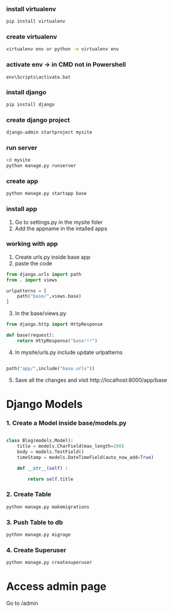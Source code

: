 ### install virtualenv

```sh
pip install virtualenv
```

### create virtualenv

```sh
virtualenv env or python -m virtualenv env
```

### activate env -> in CMD not in Powershell

```
env\Scripts\activate.bat
```

### install django

```sh
pip install django
```

### create django project

```sh
django-admin startproject mysite
```

### run server

```sh
cd mysite
python manage.py runserver
```

### create app

```sh
python manage.py startapp base
```

### install app

1. Go to settings.py in the mysite foler
2. Add the appname in the intalled apps

### working with app

1. Create urls.py inside base app
2. paste the code

```py
from django.urls import path
from . import views

urlpatterns = [
    path("base/",views.base)
]

```

3. In the base/views.py

```py
from django.http import HttpResponse

def base(request):
    return HttpResponse("base!!!")

```

4. In mysite/urls.py include update urlpatterns

```py

path("app/",include("base.urls"))

```

5. Save all the changes and visit http://localhost:8000/app/base

# Django Models

### 1. Create a Model inside base/models.py

```py

class Blog(models.Model):
    title = models.CharField(max_length=200)
    body = models.TextField()
    timeStamp = models.DateTimeField(auto_now_add=True)

    def __str__(self) :

        return self.title

```

### 2. Create Table

```sh
python manage.py makemigrations
```

### 3. Push Table to db

```sh
python manage.py migrage
```

### 4. Create Superuser

```sh
python manage.py createsuperuser
```

# Access admin page

Go to /admin
